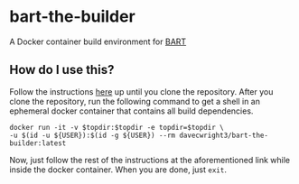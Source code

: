 # bart-the-builder
A Docker container build environment for [BART](https://github.com/exosports/BART)

## How do I use this?
Follow the instructions [here](https://github.com/exosports/BART#install-and-compile) up until you clone the repository. After you clone the repository, run the following command to get a shell in an ephemeral docker container that contains all build dependencies.
```
docker run -it -v $topdir:$topdir -e topdir=$topdir \
-u $(id -u ${USER}):$(id -g ${USER}) --rm davecwright3/bart-the-builder:latest 
```
Now, just follow the rest of the instructions at the aforementioned link while inside the docker container. When you are done, just `exit`.
